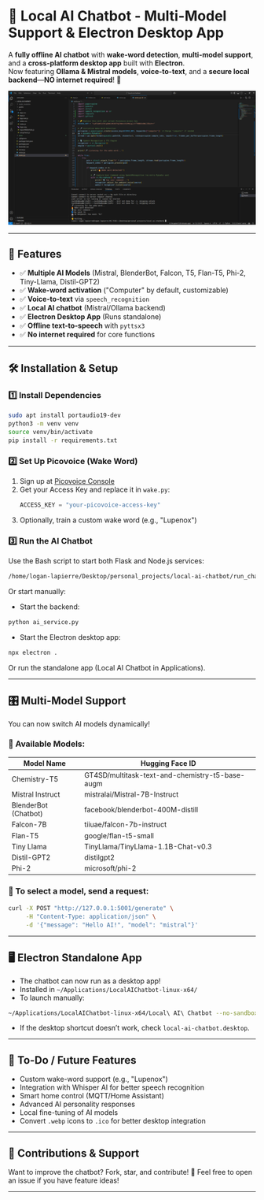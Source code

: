 # 🧠 Local AI Chatbot - Multi-Model Support & Electron Desktop App

A **fully offline AI chatbot** with **wake-word detection**, **multi-model support**, and a **cross-platform desktop app** built with **Electron**.  
Now featuring **Ollama & Mistral models**, **voice-to-text**, and a **secure local backend**—**NO internet required**! 🚀  

![Demo Screenshot](docs/demo.png)

---

## 🚀 Features
- ✅ **Multiple AI Models** (Mistral, BlenderBot, Falcon, T5, Flan-T5, Phi-2, Tiny-Llama, Distil-GPT2)
- ✅ **Wake-word activation** ("Computer" by default, customizable)
- ✅ **Voice-to-text** via `speech_recognition`
- ✅ **Local AI chatbot** (Mistral/Ollama backend)
- ✅ **Electron Desktop App** (Runs standalone)
- ✅ **Offline text-to-speech** with `pyttsx3`
- ✅ **No internet required** for core functions

---

## 🛠️ Installation & Setup

### 1️⃣ Install Dependencies
```bash
sudo apt install portaudio19-dev
python3 -m venv venv
source venv/bin/activate
pip install -r requirements.txt
```

### 2️⃣ Set Up Picovoice (Wake Word)

1. Sign up at [Picovoice Console](https://console.picovoice.ai/)
2. Get your Access Key and replace it in `wake.py`:
   ```python
   ACCESS_KEY = "your-picovoice-access-key"
   ```
3. Optionally, train a custom wake word (e.g., "Lupenox")

### 3️⃣ Run the AI Chatbot

Use the Bash script to start both Flask and Node.js services:
```bash
/home/logan-lapierre/Desktop/personal_projects/local-ai-chatbot/run_chatbot.sh
```

Or start manually:
- Start the backend:
```bash
python ai_service.py
```

- Start the Electron desktop app:
```bash
npx electron .
```

Or run the standalone app (Local AI Chatbot in Applications).

---

## 🎛️ Multi-Model Support

You can now switch AI models dynamically!

### 🧠 Available Models:

| Model Name     | Hugging Face ID |
|----------------|-----------------|
| Chemistry-T5  | GT4SD/multitask-text-and-chemistry-t5-base-augm |
| Mistral Instruct | mistralai/Mistral-7B-Instruct |
| BlenderBot (Chatbot) | facebook/blenderbot-400M-distill |
| Falcon-7B     | tiiuae/falcon-7b-instruct |
| Flan-T5       | google/flan-t5-small |
| Tiny Llama    | TinyLlama/TinyLlama-1.1B-Chat-v0.3 |
| Distil-GPT2   | distilgpt2 |
| Phi-2         | microsoft/phi-2 |

### 🔹 To select a model, send a request:
```bash
curl -X POST "http://127.0.0.1:5001/generate" \
     -H "Content-Type: application/json" \
     -d '{"message": "Hello AI!", "model": "mistral"}'
```

---

## 🖥️ Electron Standalone App

- The chatbot can now run as a desktop app!
- Installed in `~/Applications/LocalAIChatbot-linux-x64/`
- To launch manually:

```bash
~/Applications/LocalAIChatbot-linux-x64/Local\ AI\ Chatbot --no-sandbox
```

- If the desktop shortcut doesn’t work, check `local-ai-chatbot.desktop`.

---

## 📌 To-Do / Future Features

- Custom wake-word support (e.g., "Lupenox")
- Integration with Whisper AI for better speech recognition
- Smart home control (MQTT/Home Assistant)
- Advanced AI personality responses
- Local fine-tuning of AI models
- Convert `.webp` icons to `.ico` for better desktop integration

---

## 💙 Contributions & Support

Want to improve the chatbot? Fork, star, and contribute! 🚀
Feel free to open an issue if you have feature ideas!

---
